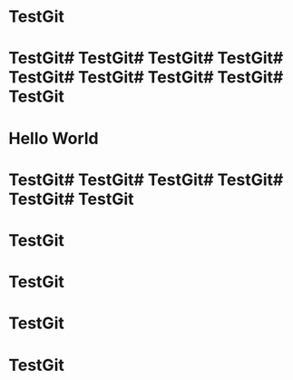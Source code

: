 # TestGit

# TestGit# TestGit# TestGit# TestGit# TestGit# TestGit# TestGit# TestGit# TestGit

Hello World
=======
# TestGit# TestGit# TestGit# TestGit# TestGit# TestGit
# TestGit
# TestGit
# TestGit




# TestGit
